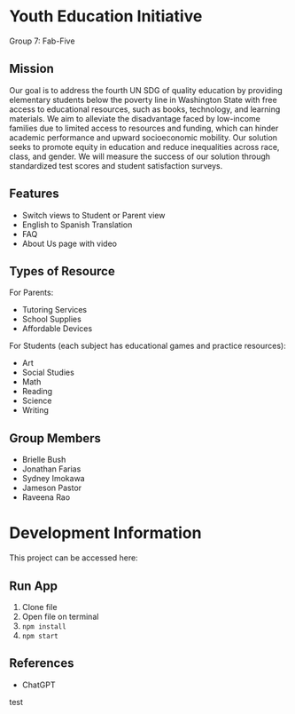 # Youth Education Initiative
Group 7: Fab-Five

## Mission

Our goal is to address the fourth UN SDG of quality education by providing elementary students below the poverty line in Washington State with free access to educational resources, such as books, technology, and learning materials. We aim to alleviate the disadvantage faced by low-income families due to limited access to resources and funding, which can hinder academic performance and upward socioeconomic mobility. Our solution seeks to promote equity in education and reduce inequalities across race, class, and gender. We will measure the success of our solution through standardized test scores and student satisfaction surveys.

## Features

* Switch views to Student or Parent view
* English to Spanish Translation
* FAQ
* About Us page with video

## Types of Resource

For Parents:
*   Tutoring Services 
*   School Supplies
*   Affordable Devices

For Students (each subject has educational games and practice resources):
*   Art
*   Social Studies
*   Math
*   Reading
*   Science
*   Writing

## Group Members

* Brielle Bush
* Jonathan Farias 
* Sydney Imokawa
* Jameson Pastor
* Raveena Rao

# Development Information

This project can be accessed here:

## Run App
1. Clone file
2. Open file on terminal
3. `npm install`
4. `npm start`

## References 

* ChatGPT



test
